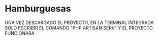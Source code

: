 # Hamburguesas
UNA VEZ DESCARGADO EL PROYECTO, EN LA TERMINAL INTEGRADA SOLO ESCRIBIR EL COMANDO "PHP ARTISAN SERV" Y EL PROYECTO FUNCIONARA 
